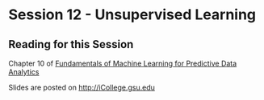 # Session 12 - Unsupervised Learning

## Reading for this Session

Chapter 10 of [Fundamentals of Machine Learning for Predictive Data Analytics](https://mitpress.mit.edu/books/fundamentals-machine-learning-predictive-data-analytics)

Slides are posted on http://iCollege.gsu.edu